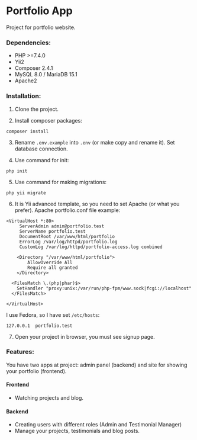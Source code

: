 # Portfolio App
Project for portfolio website.

### Dependencies:

* PHP >=7.4.0
* Yii2
* Composer 2.4.1
* MySQL 8.0 / MariaDB 15.1
* Apache2

### Installation:

1. Clone the project.

2. Install composer packages:
```commandline
composer install
```
3. Rename `.env.example` into `.env` (or make copy and rename it). Set database connection.

4. Use command for init:
```commandline
php init
```
5. Use command for making migrations:
```commandline
php yii migrate
```
6. It is Yii advanced template, so you need to set Apache (or what you prefer). Apache portfolio.conf file example:
```
<VirtualHost *:80>
     ServerAdmin admin@portfolio.test
     ServerName portfolio.test
     DocumentRoot /var/www/html/portfolio
     ErrorLog /var/log/httpd/portfolio.log
     CustomLog /var/log/httpd/portfolio-access.log combined
    
    <Directory "/var/www/html/portfolio">
        AllowOverride All
        Require all granted  
    </Directory>
  
  <FilesMatch \.(php|phar)$>
    SetHandler "proxy:unix:/var/run/php-fpm/www.sock|fcgi://localhost"
  </FilesMatch>

</VirtualHost>
```

I use Fedora, so I have set `/etc/hosts`:
```
127.0.0.1  portfolio.test
```
7. Open your project in browser, you must see signup page.

### Features:
You have two apps at project: admin panel (backend) and site for showing your portfolio (frontend).

#### Frontend
* Watching projects and blog.

#### Backend
* Creating users with different roles (Admin and Testimonial Manager)
* Manage your projects, testimonials and blog posts.
